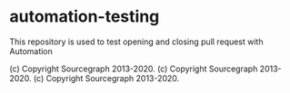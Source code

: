 # automation-testing
This repository is used to test opening and closing pull request with Automation

(c) Copyright Sourcegraph 2013-2020.
(c) Copyright Sourcegraph 2013-2020.
(c) Copyright Sourcegraph 2013-2020.